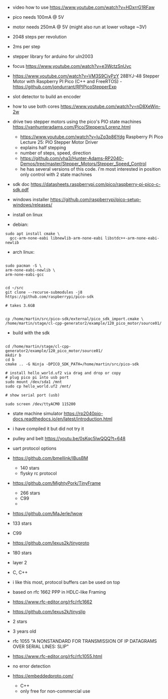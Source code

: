 
- video how to use https://www.youtube.com/watch?v=HDxrrG1RFaw

- pico needs 100mA @ 5V

- motor needs 250mA @ 5V (might also run at lower voltage ~3V)

- 2048 steps per revolution
- 2ms per step

- stepper library for arduino for uln2003

- focus https://www.youtube.com/watch?v=e3WctzSnUvc
-   https://www.youtube.com/watch?v=VM3S9CiyPzY 28BYJ-48 Stepper Motor
  with Raspberry PI Pico (C++ and FreeRTOS)
  -https://github.com/jondurrant/RPIPicoStepperExp
  - slot detector to build an encoder

- how to use both cores
  https://www.youtube.com/watch?v=nD8XeWjn-2w

- drive two stepper motors using the pico's PIO state machines
  https://vanhunteradams.com/Pico/Steppers/Lorenz.html
  - https://www.youtube.com/watch?v=IuZq3p86Ydg Raspberry Pi Pico
    Lecture 25: PIO Stepper Motor Driver
  - explains half stepping
  - number of steps, speed, direction
  - https://github.com/vha3/Hunter-Adams-RP2040-Demos/tree/master/Stepper_Motors/Stepper_Speed_Control
  - he has several versions of this code. i'm most interested in
    position only control with 2 state machines
    
- sdk doc https://datasheets.raspberrypi.com/pico/raspberry-pi-pico-c-sdk.pdf

- windows installer https://github.com/raspberrypi/pico-setup-windows/releases/

- install on linux

- debian:

```
sudo apt install cmake \
  gcc-arm-none-eabi libnewlib-arm-none-eabi libstdc++-arm-none-eabi-newlib
```

- arch linux:
```

sudo pacman -S \
arm-none-eabi-newlib \
arm-none-eabi-gcc 


cd ~/src
git clone --recurse-submodules -j8  https://github.com/raspberrypi/pico-sdk

# takes 3.6GB


cp /home/martin/src/pico-sdk/external/pico_sdk_import.cmake \
/home/martin/stage/cl-cpp-generator2/example/120_pico_motor/source01/

```


- build with the sdk

```

cd /home/martin/stage/cl-cpp-generator2/example/120_pico_motor/source01/
mkdir b
cd b
cmake .. -G Ninja -DPICO_SDK_PATH=/home/martin/src/pico-sdk

# install hello_world.uf2 via drag and drop or copy
# plug pico pi into usb port
sudo mount /dev/sda1 /mnt
sudo cp hello_world.uf2 /mnt/

# show serial port (usb)

sudo screen /dev/ttyACM0 115200

```

- state machine simulator
https://rp2040pio-docs.readthedocs.io/en/latest/introduction.html
 - i have compiled it but did not try it
 
- pulley and belt
https://youtu.be/0sKqc5IwQQQ?t=648


- uart protocol options
- https://github.com/bmellink/IBusBM 
  - 140 stars
  - flysky rc protocol
  
- https://github.com/MightyPork/TinyFrame
  - 266 stars
  - C99
  - 
  
-  https://github.com/MaJerle/lwow
  - 133 stars
  - C99
  
-  https://github.com/lexus2k/tinyproto
  - 180 stars
  - layer 2
  - C, C++
  - i like this most, protocol buffers can be used on top
  - based on rfc 1662  PPP in HDLC-like Framing
  - https://www.rfc-editor.org/rfc/rfc1662 
- https://github.com/lexus2k/tinyslip
 - 2 stars
 - 3 years old
 - rfc 1055 "A NONSTANDARD FOR TRANSMISSION OF IP DATAGRAMS OVER SERIAL LINES: SLIP"
 - https://www.rfc-editor.org/rfc/rfc1055.html
 - no error detection
- https://embeddedproto.com/
  - C++
  - only free for non-commercial use
